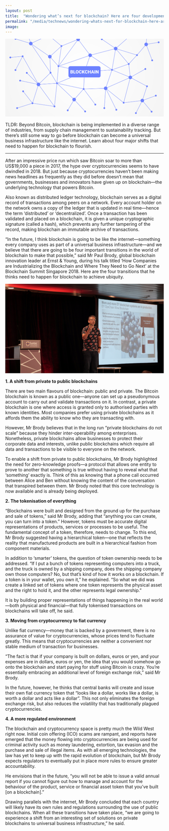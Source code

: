 ```yaml
---
layout: post
title:  "Wondering what’s next for blockchain? Here are four developments on the horizon"
permalink: "/media/technews/wondering-whats-next-for-blockchain-here-are-four-developments-on-the-horizon"
image: 
---
```


![what is next for blockchain](/images/technews/wondering-whats-next-for-blockchain-here-are-four-developments-on-the-horizon-part-1.png)

TLDR: Beyond Bitcoin, blockchain is being implemented in a diverse range of industries, from supply chain management to sustainability tracking. But there’s still some way to go before blockchain can become a universal business infrastructure like the internet. Learn about four major shifts that need to happen for blockchain to flourish. 

---

After an impressive price run which saw Bitcoin soar to more than US$19,000 a piece in 2017, the hype over cryptocurrencies seems to have dwindled in 2018. But just because cryptocurrencies haven’t been making news headlines as frequently as they did before doesn’t mean that governments, businesses and innovators have given up on blockchain—the underlying technology that powers Bitcoin.

Also known as distributed ledger technology, blockchain serves as a digital record of transactions among peers on a network. Every account holder on the network owns a copy of the ledger that is updated in real time—hence the term ‘distributed’ or ‘decentralized’. Once a transaction has been validated and placed on a blockchain, it is given a unique cryptographic signature (called a hash), which prevents any further tampering of the record, making blockchain an immutable archive of transactions.

“In the future, I think blockchain is going to be like the internet—something every company uses as part of a universal business infrastructure—and we believe that there are going to be four important transitions in the world of blockchain to make that possible,” said Mr Paul Brody, global blockchain innovation leader at Ernst & Young, during his talk titled ‘How Companies are Industrializing the Blockchain and Where They Need to Go Next’ at the Blockchain Summit Singapore 2018. Here are the four transitions that he thinks need to happen for blockchain to achieve ubiquity.

![photo](/images/technews/wondering-whats-next-for-blockchain-here-are-four-developments-on-the-horizon-part-2.JPG)


**1. A shift from private to public blockchains**

There are two main flavours of blockchain: public and private. The Bitcoin blockchain is known as a public one—anyone can set up a pseudonymous account to carry out and validate transactions on it. In contrast, a private blockchain is one where access is granted only to authorised parties with known identities. Most companies prefer using private blockchains as it affords them the ability to know who they are transacting with.

However, Mr Brody believes that in the long run “private blockchains do not scale” because they hinder inter-operability among enterprises. Nonetheless, private blockchains allow businesses to protect their corporate data and interests, unlike public blockchains which require all data and transactions to be visible to everyone on the network.

To enable a shift from private to public blockchains, Mr Brody highlighted the need for zero-knowledge proofs—a protocol that allows one entity to prove to another that something is true without having to reveal what that ‘something’ exactly is. Think of this as knowing that a phone call occurred between Alice and Ben without knowing the content of the conversation that transpired between them. Mr Brody noted that this core technology is now available and is already being deployed.


**2. The tokenisation of everything**

“Blockchains were built and designed from the ground up for the purchase and sale of tokens,” said Mr Brody, adding that “anything you can create, you can turn into a token.” However, tokens must be accurate digital representations of products, services or processes to be useful. The fundamental concept of a token, therefore, needs to change. To this end, Mr Brody suggested having a hierarchical token—one that reflects the reality that manufactured products are built in a hierarchical fashion from component materials.

In addition to ‘smarter’ tokens, the question of token ownership needs to be addressed. “If I put a bunch of tokens representing computers into a truck, and the truck is owned by a shipping company, does the shipping company own those computers? No, but that’s kind of how it works on a blockchain. If a token is in your wallet, you own it,” he explained. “So what we did was create a linked set of tokens where one token represents the physical asset and the right to hold it, and the other represents legal ownership.”

It is by building proper representations of things happening in the real world—both physical and financial—that fully tokenised transactions on blockchains will take off, he said.


**3. Moving from cryptocurrency to fiat currency**

Unlike fiat currency—money that is backed by a government, there is no assurance of value for cryptocurrencies, whose prices tend to fluctuate greatly. This means that cryptocurrencies are neither a convenient nor stable medium of transaction for businesses.

“The fact is that if your company is built on dollars, euros or yen, and your expenses are in dollars, euros or yen, the idea that you would somehow go onto the blockchain and start paying for stuff using Bitcoin is crazy. You’re essentially embracing an additional level of foreign exchange risk,” said Mr Brody.

In the future, however, he thinks that central banks will create and issue their own fiat currency token that “looks like a dollar, works like a dollar, is worth a dollar and acts like a dollar”. This not only eliminates the foreign exchange risk, but also reduces the volatility that has traditionally plagued cryptocurrencies.


**4. A more regulated environment**

The blockchain and cryptocurrency space is pretty much the Wild West right now. Initial coin offering (ICO) scams are rampant, and reports have emerged that the money flowing into cryptocurrencies are being used for criminal activity such as money laundering, extortion, tax evasion and the purchase and sale of illegal items. As with all emerging technologies, the law has yet to keep up with the rapid evolution of blockchain, but Mr Brody expects regulators to eventually put in place more rules to ensure greater accountability.

He envisions that in the future, “you will not be able to issue a valid annual report if you cannot figure out how to manage and account for the behaviour of the product, service or financial asset token that you’ve built [on a blockchain].”

Drawing parallels with the internet, Mr Brody concluded that each country will likely have its own rules and regulations surrounding the use of public blockchains. When all these transitions have taken place, “we are going to experience a shift from an interesting set of solutions on private blockchains to universal business infrastructure,” he said.
